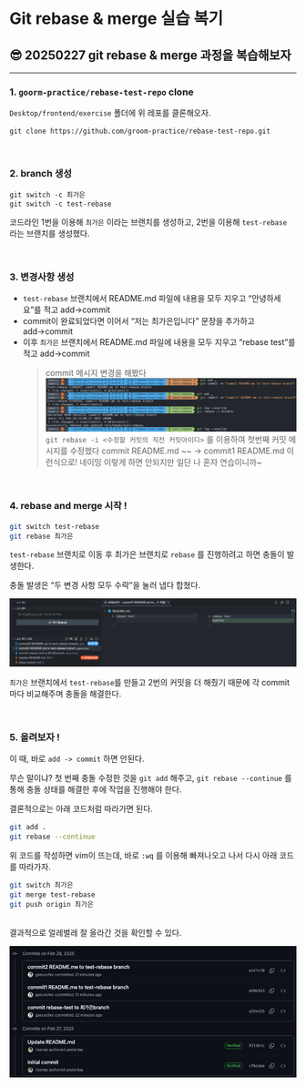 # Git rebase & merge 실습 복기

## 😎 20250227 git rebase & merge 과정을 복습해보자

---

### 1. `goorm-practice/rebase-test-repo` clone

`Desktop/frontend/exercise` 폴더에 위 레포를 클론해오자.

```
git clone https://github.com/groom-practice/rebase-test-repo.git
```

<br>

### 2. branch 생성

```
git switch -c 최가은
git switch -c test-rebase
```

코드라인 1번을 이용해 `최가은` 이라는 브랜치를 생성하고, 2번을 이용해 `test-rebase` 라는 브랜치를 생성했다.

<br>

### 3. 변경사항 생성

- `test-rebase` 브랜치에서 README.md 파일에 내용을 모두 지우고 “안녕하세요”를 적고 add→commit
- commit이 완료되었다면 이어서 “저는 최가은입니다” 문장을 추가하고 add→commit
- 이후 `최가은` 브랜치에서 README.md 파일에 내용을 모두 지우고 “rebase test”를 적고 add→commit
  > commit 메시지 변경을 해봤다
      ![rebase_interactive](../최가은/img/git-rebase-merge/rebase_interactive.png)
      `git rebase -i <수정할 커밋의 직전 커밋아이디>` 를 이용하여 첫번째 커밋 메시지를 수정했다
      commit README.md ~~ → commit1 README.md 이런식으로!
      네이밍 이렇게 하면 안되지만 일단 나 혼자 연습이니까~

<br>

### 4. rebase and merge 시작 !

```bash
git switch test-rebase
git rebase 최가은
```

`test-rebase` 브랜치로 이동 후 최가은 브랜치로 `rebase` 를 진행하려고 하면 충돌이 발생한다.

충돌 발생은 “두 변경 사항 모두 수락”을 눌러 냅다 합쳤다.

![rebase_conflict](../최가은/img/git-rebase-merge/rebase_conflict.png)

`최가은` 브랜치에서 `test-rebase`를 만들고 2번의 커밋을 더 해줬기 때문에 각 commit마다 비교해주며 충돌을 해결한다.

<br>

### 5. 올려보자 !

이 때, 바로 `add -> commit` 하면 안된다.

무슨 말이냐? 첫 번째 충돌 수정한 것을 `git add` 해주고, `git rebase --continue` 를 통해 충돌 상태를 해결한 후에 작업을 진행해야 한다.

결론적으로는 아래 코드처럼 따라가면 된다.

```bash
git add .
git rebase --continue
```

위 코드를 작성하면 vim이 뜨는데, 바로 `:wq` 를 이용해 빠져나오고 나서 다시 아래 코드를 따라가자.

```bash
git switch 최가은
git merge test-rebase
git push origin 최가은
```

<br>
결과적으로 얼레벌레 잘 올라간 것을 확인할 수 있다.

![rebase_complete](../최가은/img/git-rebase-merge/rebase_complete.png)
